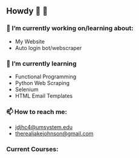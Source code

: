 ## Howdy 👋 🤠 


### 🔭 I’m currently working on/learning about: 
- My Website  
- Auto login bot/webscraper 

### 🌱 I’m currently learning  
- Functional Programming  
- Python Web Scraping 
- Selenium 
- HTML Email Templates


### 📫 How to reach me:   
- jdjhc4@umsystem.edu 
- therealjakejohnson@gmail.com

### Current Courses:  

 

